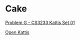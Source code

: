# Cake

[Problem G - CS3233 Kattis Set 01](https://nus.kattis.com/sessions/ksm5ix/problems/cake)

[Open Kattis](https://open.kattis.com/problems/cake)